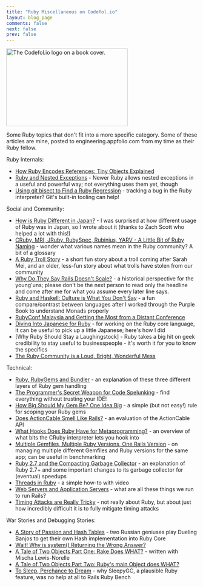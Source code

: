 ```yaml
---
title: "Ruby Miscellaneous on Codefol.io"
layout: blog_page
comments: false
next: false
prev: false
---
```


<img src="/images/codefolio_book_transparent_320_205.png" class="pull-right" width="320" height="205" alt="The Codefol.io logo on a book cover."> </img>

Some Ruby topics that don't fit into a more specific category. Some of these articles are mine, posted to engineering.appfolio.com from my time as their Ruby fellow.

Ruby Internals:

* [How Ruby Encodes References: Tiny Objects Explained](http://engineering.appfolio.com/appfolio-engineering/2019/6/25/how-ruby-encodes-references-ruby-tiny-objects-explained)
* [Ruby and Nested Exceptions](http://engineering.appfolio.com/appfolio-engineering/2017/12/28/ruby-and-nested-exceptions) - Newer Ruby allows nested exceptions in a useful and powerful way; not everything uses them yet, though
* [Using git bisect to Find a Ruby Regression](http://engineering.appfolio.com/appfolio-engineering/2016/6/7/git-bisect-to-find-a-ruby-regression) - tracking a bug in the Ruby interpreter? Git's built-in tooling can help!

Social and Community:

* [How is Ruby Different in Japan?](http://engineering.appfolio.com/appfolio-engineering/2017/5/24/how-is-ruby-different-in-japan) - I was surprised at how different usage of Ruby was in Japan, so I wrote about it (thanks to Zach Scott who helped a lot with this!)
* [CRuby, MRI, JRuby, RubySpec, Rubinius, YARV - A Little Bit of Ruby Naming](http://engineering.appfolio.com/appfolio-engineering/2017/12/28/cruby-mri-jruby-rubyspec-rubinius-yarv-a-little-bit-of-ruby-naming) - wonder what various names mean in the Ruby community? A bit of a glossary
* [A Ruby Troll Story](/posts/a-ruby-troll-story/) - a short fun story about a troll coming after Sarah Mei, and an older, less-fun story about what trolls have stolen from our community
* [Why Do They Say Rails Doesn't Scale?](/posts/why-do-they-say-rails-doesnt-scale/) - a historical perspective for the young'uns; please don't be the next person to read only the headline and come after me for what you assume every later line says.
* [Ruby and Haskell: Culture is What You Don't Say](http://engineering.appfolio.com/appfolio-engineering/2018/4/23/ruby-haskell-culture-is-what-you-dont-say) - a fun compare/contrast between languages after I worked through the Purple Book to understand Monads properly
* [RubyConf Malaysia and Getting the Most from a Distant Conference](http://engineering.appfolio.com/appfolio-engineering/2018/11/2/rubyconf-malaysia-and-getting-the-most-from-a-distant-conference)
* [Diving Into Japanese for Ruby](http://engineering.appfolio.com/appfolio-engineering/2016/10/14/diving-into-japanese-for-ruby) - for working on the Ruby core language, it can be useful to pick up a little Japanese; here's how I did
* [Why Ruby Should Stay a Laughingstock] - Ruby takes a big hit on geek credibility to stay useful to businesspeople - it's worth it for you to know the specifics
* [The Ruby Community is a Loud, Bright, Wonderful Mess](/posts/The-Ruby-Community-is-a-Loud-Bright-Wonderful-Mess/)

Technical:

* [Ruby, RubyGems and Bundler](http://engineering.appfolio.com/appfolio-engineering/2017/2/27/ruby-rubygems-and-bundler) - an explanation of these three different layers of Ruby gem handling
* [The Programmer's Secret Weapon for Code Spelunking](/posts/The-Programmers-Secret-Weapon-for-Code-Spelunking/) - find everything without trusting your IDE!
* [How Big Should My Gem Be? One Idea Big](/posts/how-big-should-my-gem-be-one-idea-big/) - a simple (but not easy!) rule for scoping your Ruby gems
* [Does ActionCable Smell Like Rails?](http://engineering.appfolio.com/appfolio-engineering/2018/8/6/does-actioncable-smell-like-rails) - an evaluation of the ActionCable API
* [What Hooks Does Ruby Have for Metaprogramming?](/posts/What-Hooks-does-Ruby-have-for-Metaprogramming/) - an overview of what bits the CRuby interpreter lets you hook into
* [Multiple Gemfiles, Multiple Ruby Versions, One Rails Version](http://engineering.appfolio.com/appfolio-engineering/2018/12/10/multiple-gemfiles-multiple-ruby-versions-one-rails-version) - on managing multiple different Gemfiles and Ruby versions for the same app; can be useful in benchmarking
* [Ruby 2.7 and the Compacting Garbage Collector](http://engineering.appfolio.com/appfolio-engineering/2019/3/22/ruby-27-and-the-compacting-garbage-collector) - an explanation of Ruby 2.7+ and some important changes to its garbage collector for (eventual) speedups
* [Threads in Ruby](/posts/threads-in-ruby/) - a simple how-to with video
* [Web Servers and Application Servers](/posts/Web-Servers-and-Application-Servers/) - what are all these things we run to run Rails?
* [Timing Attacks are Really Tricky](/posts/Timing-Attacks-Are-Really-Tricky/) - not really about Ruby, but about just how incredibly difficult it is to fully mitigate timing attacks

War Stories and Debugging Stories:

* [A Story of Passion and Hash Tables](http://engineering.appfolio.com/appfolio-engineering/2017/6/11/a-story-of-engineering-passion-and-ruby-hash-tables) - two Russian geniuses play Dueling Banjos to get their own Hash implementation into Ruby Core
* [Wait! Why is system() Returning the Wrong Answer?](http://engineering.appfolio.com/appfolio-engineering/2019/5/20/wait-why-is-system-returning-the-wrong-answer-a-ruby-debugging-story)
* [A Tale of Two Objects Part One: Rake Does WHAT?](http://engineering.appfolio.com/appfolio-engineering/2018/8/8/a-tale-of-two-objects) - written with Mischa Lewis-Norelle
* [A Tale of Two Objects Part Two: Ruby's main Object does WHAT?](http://engineering.appfolio.com/appfolio-engineering/2018/8/9/rubys-main-object-does-what)
* [To Sleep, Perchance to Dream](http://engineering.appfolio.com/appfolio-engineering/2018/5/4/mf0io5nsvdcbp5kzjvkfczsfdyshaf) - why SleepyGC, a plausible Ruby feature, was no help at all to Rails Ruby Bench
